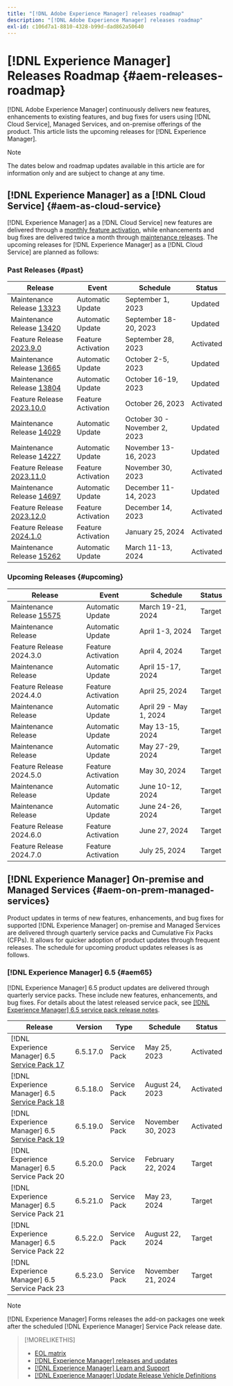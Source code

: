 ```yaml
---
title: "[!DNL Adobe Experience Manager] releases roadmap"
description: "[!DNL Adobe Experience Manager] releases roadmap"
exl-id: c106d7a1-8810-4328-b99d-dad862a50640
---
```

# [!DNL Experience Manager] Releases Roadmap {#aem-releases-roadmap}

[!DNL Adobe Experience Manager] continuously delivers new features, enhancements to existing features, and bug fixes for users using [!DNL Cloud Service], Managed Services, and on-premise offerings of the product. This article lists the upcoming releases for [!DNL Experience Manager].

>[!NOTE]
>
>The dates below and roadmap updates available in this article are for information only and are subject to change at any time.

## [!DNL Experience Manager] as a [!DNL Cloud Service] {#aem-as-cloud-service}

[!DNL Experience Manager] as a [!DNL Cloud Service] new features are delivered through a [monthly feature activation](https://experienceleague.adobe.com/docs/experience-manager-cloud-service/content/release-notes/release-notes/release-notes-current.html), while enhancements and bug fixes are delivered twice a month through [maintenance releases](https://experienceleague.adobe.com/docs/experience-manager-cloud-service/content/release-notes/maintenance/latest.html).
The upcoming releases for [!DNL Experience Manager] as a [!DNL Cloud Service] are planned as follows:

### Past Releases {#past}

| Release |Event |Schedule |Status |
|---|---|---|---|
| Maintenance Release [13323](https://experienceleague.adobe.com/docs/experience-manager-cloud-service/content/release-notes/maintenance/2023/2023-9-0.html#release-13323)|Automatic Update|September 1, 2023|Updated|
| Maintenance Release [13420](https://experienceleague.adobe.com/docs/experience-manager-cloud-service/content/release-notes/maintenance/2023/2023-9-0.html#release-13420)|Automatic Update|September 18-20, 2023|Updated|
| Feature Release [2023.9.0](https://experienceleague.adobe.com/docs/experience-manager-cloud-service/content/release-notes/release-notes/2023/release-notes-2023-9-0.html) |Feature Activation|September 28, 2023 |Activated|
| Maintenance Release [13665](https://experienceleague.adobe.com/docs/experience-manager-cloud-service/content/release-notes/maintenance/2023/2023-10-0.html#release-13665)|Automatic Update|October 2-5, 2023|Updated|
| Maintenance Release [13804](https://experienceleague.adobe.com/docs/experience-manager-cloud-service/content/release-notes/maintenance/2023/2023-10-0.html#release-13804)|Automatic Update|October 16-19, 2023|Updated|
| Feature Release [2023.10.0](https://experienceleague.adobe.com/docs/experience-manager-cloud-service/content/release-notes/release-notes/2023/release-notes-2023-10-0.html) |Feature Activation|October 26, 2023 |Activated|
| Maintenance Release [14029](https://experienceleague.adobe.com/docs/experience-manager-cloud-service/content/release-notes/maintenance/2023/2023-11-0.html#release-14029)|Automatic Update|October 30 - November 2, 2023|Updated|
| Maintenance Release [14227](https://experienceleague.adobe.com/docs/experience-manager-cloud-service/content/release-notes/maintenance/2023/2023-11-0.html#release-14227)|Automatic Update|November 13-16, 2023|Updated|
| Feature Release [2023.11.0](https://experienceleague.adobe.com/docs/experience-manager-cloud-service/content/release-notes/release-notes/2023/release-notes-2023-11-0.html) |Feature Activation|November 30, 2023 |Activated|
| Maintenance Release [14697](https://experienceleague.adobe.com/docs/experience-manager-cloud-service/content/release-notes/maintenance/2023/2023-12-0.html#release-14697)|Automatic Update|December 11-14, 2023|Updated|
| Feature Release [2023.12.0](https://experienceleague.adobe.com/docs/experience-manager-cloud-service/content/release-notes/release-notes/2023/release-notes-2023-12-0.html) |Feature Activation|December 14, 2023 |Activated|
| Feature Release [2024.1.0](https://experienceleague.adobe.com/docs/experience-manager-cloud-service/content/release-notes/release-notes/release-notes-current.html) |Feature Activation|January 25, 2024 |Activated|
| Maintenance Release [15262](https://experienceleague.adobe.com/docs/experience-manager-cloud-service/content/release-notes/maintenance/2024/2024-3-0.html#release-15262)|Automatic Update|March 11-13, 2024|Activated|


### Upcoming Releases {#upcoming}

| Release |Event |Schedule |Status |
|---|---|---|---|
| Maintenance Release [15575](https://experienceleague.adobe.com/en/docs/experience-manager-cloud-service/content/release-notes/maintenance/latest)|Automatic Update|March 19-21, 2024|Target|
| Maintenance Release|Automatic Update|April 1-3, 2024|Target|
| Feature Release 2024.3.0 |Feature Activation|April 4, 2024 |Target|
| Maintenance Release|Automatic Update|April 15-17, 2024|Target|
| Feature Release 2024.4.0 |Feature Activation|April 25, 2024 |Target|
| Maintenance Release|Automatic Update|April 29 - May 1, 2024|Target|
| Maintenance Release|Automatic Update|May 13-15, 2024|Target|
| Maintenance Release|Automatic Update|May 27-29, 2024|Target|
| Feature Release 2024.5.0 |Feature Activation|May 30, 2024 |Target|
| Maintenance Release|Automatic Update|June 10-12, 2024|Target|
| Maintenance Release|Automatic Update|June 24-26, 2024|Target|
| Feature Release 2024.6.0 |Feature Activation|June 27, 2024 |Target|
| Feature Release 2024.7.0 |Feature Activation|July 25, 2024 |Target|

## [!DNL Experience Manager] On-premise and Managed Services {#aem-on-prem-managed-services}

Product updates in terms of new features, enhancements, and bug fixes for supported [!DNL Experience Manager] on-premise and Managed Services are delivered through quarterly service packs and Cumulative Fix Packs (CFPs). It allows for quicker adoption of product updates through frequent releases. The schedule for upcoming product updates releases is as follows.

### [!DNL Experience Manager] 6.5 {#aem65}

[!DNL Experience Manager] 6.5 product updates are delivered through quarterly service packs. These include new features, enhancements, and bug fixes. For details about the latest released service pack, see [[!DNL Experience Manager] 6.5 service pack release notes](https://experienceleague.adobe.com/docs/experience-manager-65/content/release-notes/release-notes.html).

| Release | Version | Type | Schedule | Status |
|---|---|---|---|---|
| [!DNL Experience Manager] 6.5 [Service Pack 17](https://experienceleague.adobe.com/docs/experience-manager-65/content/release-notes/service-pack/6-5-17.html) |6.5.17.0 | Service Pack | May 25, 2023 | Activated |
| [!DNL Experience Manager] 6.5 [Service Pack 18](https://experienceleague.adobe.com/docs/experience-manager-65/content/release-notes/service-pack/6-5-18.html) |6.5.18.0 | Service Pack | August 24, 2023 | Activated |
| [!DNL Experience Manager] 6.5 [Service Pack 19](https://experienceleague.adobe.com/docs/experience-manager-65/content/release-notes/release-notes.html) |6.5.19.0 | Service Pack | November 30, 2023 | Activated |
| [!DNL Experience Manager] 6.5 Service Pack 20 |6.5.20.0 | Service Pack | February 22, 2024 | Target |
| [!DNL Experience Manager] 6.5 Service Pack 21 |6.5.21.0 | Service Pack | May 23, 2024 | Target |
| [!DNL Experience Manager] 6.5 Service Pack 22 |6.5.22.0 | Service Pack | August 22, 2024 | Target |
| [!DNL Experience Manager] 6.5 Service Pack 23 |6.5.23.0 | Service Pack | November 21, 2024 | Target |

>[!NOTE]
>
>[!DNL Experience Manager] Forms releases the add-on packages one week after the scheduled [!DNL Experience Manager] Service Pack release date.

>[!MORELIKETHIS]
>
>* [EOL matrix](https://helpx.adobe.com/support/programs/eol-matrix.html)
>* [[!DNL Experience Manager] releases and updates](https://experienceleague.adobe.com/docs/experience-manager-release-information/aem-release-updates/aem-releases-updates.html?lang=en)
>* [[!DNL Experience Manager] Learn and Support](https://experienceleague.adobe.com/docs/experience-manager-cloud-service.html)
>* [[!DNL Experience Manager] Update Release Vehicle Definitions](/help/using/update-release-vehicle-definitions.md)
